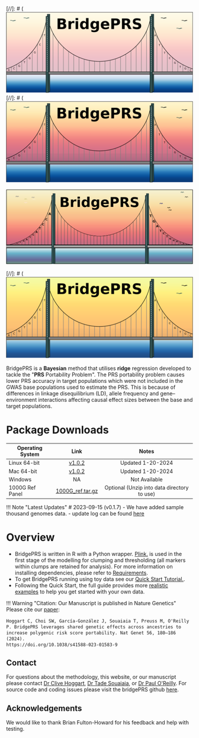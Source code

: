



[//]: # (![Screenshot](img/bridge_logo1.png) 
[//]: # (![Screenshot](img/bridge_logo2.png)
 

![Screenshot](img/fat_logo.png) 


[//]: # (![Screenshot](img/bridge_logo3.png) 


BridgePRS is a **Bayesian** method that utilises **ridge** regression
developed to tackle the "**PRS** Portability Problem".  The PRS
portability problem causes lower PRS accuracy in target populations
which were not included in the GWAS base populations used to estimate
the PRS. This is because of differences in linkage disequilibrium
(LD), allele frequency and gene–environment interactions affecting
causal effect sizes between the base and target populations.


# Package Downloads 
| Operating System | Link | Notes | 
| -----------------|:----------:|:----:| 
| Linux  64-bit | [v1.0.2](https://github.com/clivehoggart/BridgePRS/archive/refs/heads/main.zip) | Updated 1-20-2024 |  
| Mac  64-bit   | [v1.0.2](https://github.com/clivehoggart/BridgePRS/archive/refs/heads/main.zip) | Updated 1-20-2024 | 
| Windows       | NA     | Not Available | 
| 1000G Ref Panel | [1000G_ref.tar.gz](https://drive.google.com/file/d/1djAEwRiQsh4veinSLHO3laGjNF95vvN9/view?usp=drive_link) | Optional (Unzip into data directory to use) |    





!!! Note "Latest Updates"
    # 2023-09-15 (v0.1.7)
    - We have added sample thousand genomes data. 
    - update log can be found [here](misc_log.md)

# Overview 

- BridgePRS is written in R with a Python
  wrapper. [Plink.](https://www.cog-genomics.org/software) is used in
  the first stage of the modelling for clumping and thresholding (all
  markers within clumps are retained for analysis).
  For more information on installing dependencies, please refer to [Requirements](req_software.md). 
- To get BridgePRS running using toy data see our [Quick Start Tutorial.](quikstart_data.md).
- Following the Quick Start, the full guide provides more [realistic examples](guide_challenges.md) to help you get started with your own data. 





!!! Warning "Citation: Our Manuscript is published in Nature Genetics" 
    Please cite our [paper](https://www.nature.com/articles/s41588-023-01583-9): 
 
    Hoggart C, Choi SW, García-González J, Souaiaia T, Preuss M, O'Reilly P. BridgePRS leverages shared genetic effects across ancestries to increase polygenic risk score portability. Nat Genet 56, 180–186 (2024).
    https://doi.org/10.1038/s41588-023-01583-9





## Contact 
For questions about the methodology, this website, or our manuscript
please contact [Dr Clive Hoggart](http://www.pauloreilly.info/), [Dr
Tade Souaiaia](http://www.pauloreilly.info/), or [Dr Paul
O'Reilly](http://www.pauloreilly.info/).  For source code and coding
issues please visit the bridgePRS github
[here](https://github.com/clivehoggart/BridgePRS).


## Acknowledgements

We would like to thank Brian Fulton-Howard for his feedback and help with testing. 







